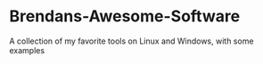 # Brendans-Awesome-Software
 A collection of my favorite tools on Linux and Windows, with some examples 
